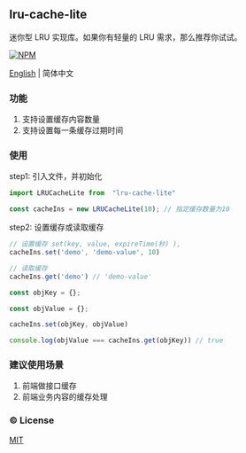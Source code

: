 ## lru-cache-lite

迷你型 LRU 实现库。如果你有轻量的 LRU 需求，那么推荐你试试。

[![NPM][npm-version-image]][npm-version-url]

[npm-version-image]: https://img.shields.io/npm/v/plk-api2ts.svg?style=flat-square
[npm-version-url]: https://www.npmjs.com/package/lru-cache-lite

[English](./README.md) | 简体中文

### 功能

1. 支持设置缓存内容数量
2. 支持设置每一条缓存过期时间

### 使用

step1: 引入文件，并初始化

```javascript
import LRUCacheLite from  "lru-cache-lite"

const cacheIns = new LRUCacheLite(10); // 指定缓存数量为10
```

step2: 设置缓存或读取缓存

```javascript
// 设置缓存 set(key, value, expireTime(秒) ), 
cacheIns.set('demo', 'demo-value', 10)

// 读取缓存
cacheIns.get('demo') // 'demo-value'

const objKey = {};

const objValue = {};

cacheIns.set(objKey, objValue)

console.log(objValue === cacheIns.get(objKey)) // true
```

### 建议使用场景

1. 前端做接口缓存
2. 前端业务内容的缓存处理


### :copyright: License

[MIT](http://opensource.org/licenses/MIT)
